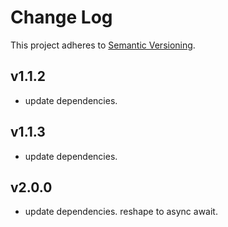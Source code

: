 # Change Log

This project adheres to [Semantic Versioning](http://semver.org/).  

## v1.1.2
* update dependencies.
## v1.1.3
* update dependencies.
## v2.0.0
* update dependencies. reshape to async await.